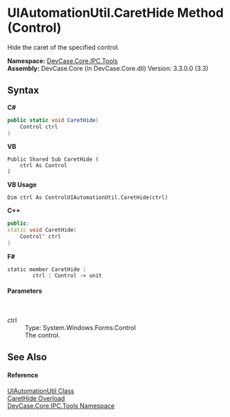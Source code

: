 # UIAutomationUtil.CaretHide Method (Control)
 

Hide the caret of the specified control.

**Namespace:**&nbsp;<a href="N_DevCase_Core_IPC_Tools">DevCase.Core.IPC.Tools</a><br />**Assembly:**&nbsp;DevCase.Core (in DevCase.Core.dll) Version: 3.3.0.0 (3.3)

## Syntax

**C#**<br />
``` C#
public static void CaretHide(
	Control ctrl
)
```

**VB**<br />
``` VB
Public Shared Sub CaretHide ( 
	ctrl As Control
)
```

**VB Usage**<br />
``` VB Usage
Dim ctrl As ControlUIAutomationUtil.CaretHide(ctrl)
```

**C++**<br />
``` C++
public:
static void CaretHide(
	Control^ ctrl
)
```

**F#**<br />
``` F#
static member CaretHide : 
        ctrl : Control -> unit 

```


#### Parameters
&nbsp;<dl><dt>ctrl</dt><dd>Type: System.Windows.Forms.Control<br />The control.</dd></dl>

## See Also


#### Reference
<a href="T_DevCase_Core_IPC_Tools_UIAutomationUtil">UIAutomationUtil Class</a><br /><a href="Overload_DevCase_Core_IPC_Tools_UIAutomationUtil_CaretHide">CaretHide Overload</a><br /><a href="N_DevCase_Core_IPC_Tools">DevCase.Core.IPC.Tools Namespace</a><br />